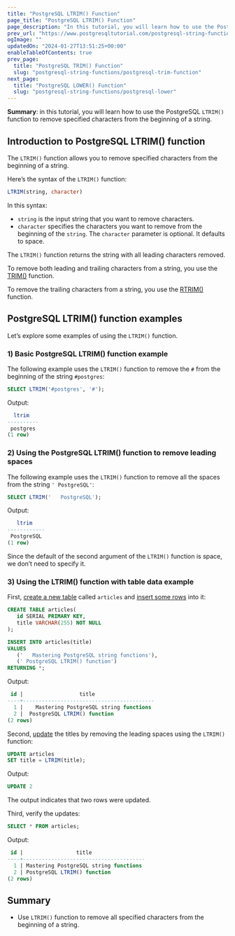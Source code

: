 ```yaml
---
title: "PostgreSQL LTRIM() Function"
page_title: "PostgreSQL LTRIM() Function"
page_description: "In this tutorial, you will learn how to use the PostgreSQL LTRIM() function to remove specified characters from the beginning of a string."
prev_url: "https://www.postgresqltutorial.com/postgresql-string-functions/postgresql-ltrim/"
ogImage: ""
updatedOn: "2024-01-27T13:51:25+00:00"
enableTableOfContents: true
prev_page: 
  title: "PostgreSQL TRIM() Function"
  slug: "postgresql-string-functions/postgresql-trim-function"
next_page: 
  title: "PostgreSQL LOWER() Function"
  slug: "postgresql-string-functions/postgresql-lower"
---
```





**Summary**: in this tutorial, you will learn how to use the PostgreSQL `LTRIM()` function to remove specified characters from the beginning of a string.


## Introduction to PostgreSQL LTRIM() function

The `LTRIM()` function allows you to remove specified characters from the beginning of a string.

Here’s the syntax of the `LTRIM()` function:


```sql
LTRIM(string, character)
```
In this syntax:

* `string` is the input string that you want to remove characters.
* `character` specifies the characters you want to remove from the beginning of the `string`. The `character` parameter is optional. It defaults to space.

The `LTRIM()` function returns the string with all leading characters removed.

To remove both leading and trailing characters from a string, you use the [TRIM()](postgresql-trim-function) function.

To remove the trailing characters from a string, you use the [RTRIM()](postgresql-rtrim) function.


## PostgreSQL LTRIM() function examples

Let’s explore some examples of using the `LTRIM()` function.


### 1\) Basic PostgreSQL LTRIM() function example

The following example uses the `LTRIM()` function to remove the `#` from the beginning of the string `#postgres`:


```sql
SELECT LTRIM('#postgres', '#');
```
Output:


```sql
  ltrim
----------
 postgres
(1 row)
```

### 2\) Using the PostgreSQL LTRIM() function to remove leading spaces

The following example uses the `LTRIM()` function to remove all the spaces from the string `' PostgreSQL'`:


```sql
SELECT LTRIM('   PostgreSQL');
```
Output:


```sql
   ltrim
------------
 PostgreSQL
(1 row)
```
Since the default of the second argument of the `LTRIM()` function is space, we don’t need to specify it.


### 3\) Using the LTRIM() function with table data example

First, [create a new table](../postgresql-tutorial/postgresql-create-table) called `articles` and [insert some rows](../postgresql-tutorial/postgresql-insert-multiple-rows) into it:


```sql
CREATE TABLE articles(
   id SERIAL PRIMARY KEY,
   title VARCHAR(255) NOT NULL
);

INSERT INTO articles(title)
VALUES
   ('   Mastering PostgreSQL string functions'),
   (' PostgreSQL LTRIM() function')
RETURNING *;
```
Output:


```sql
 id |                  title
----+------------------------------------------
  1 |    Mastering PostgreSQL string functions
  2 |  PostgreSQL LTRIM() function
(2 rows)
```
Second, [update](../postgresql-tutorial/postgresql-update) the titles by removing the leading spaces using the `LTRIM()` function:


```sql
UPDATE articles
SET title = LTRIM(title);
```
Output:


```sql
UPDATE 2
```
The output indicates that two rows were updated.

Third, verify the updates:


```sql
SELECT * FROM articles;
```
Output:


```sql
 id |                 title
----+---------------------------------------
  1 | Mastering PostgreSQL string functions
  2 | PostgreSQL LTRIM() function
(2 rows)
```

## Summary

* Use `LTRIM()` function to remove all specified characters from the beginning of a string.

